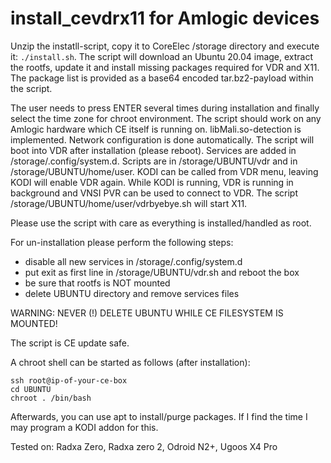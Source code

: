 # install_cevdrx11 for Amlogic devices

Unzip the instatll-script, copy it to CoreElec /storage directory and execute it: `./install.sh`. The script will download an Ubuntu 20.04 image, extract the rootfs, update it and install missing packages required for VDR and X11. The package list is provided as a base64 encoded tar.bz2-payload within the script.

The user needs to press ENTER several times during installation and finally select the time zone for chroot environment. The script should work on any Amlogic hardware which CE itself is running on. libMali.so-detection is implemented. Network configuration is done automatically. The script will boot into VDR after installation (please reboot). Services are added in /storage/.config/system.d. Scripts are in /storage/UBUNTU/vdr and in /storage/UBUNTU/home/user. KODI can be called from VDR menu, leaving KODI will enable VDR again. While KODI is running, VDR is running in background and VNSI PVR can be used to connect to VDR. The script /storage/UBUNTU/home/user/vdrbyebye.sh will start X11.

Please use the script with care as everything is installed/handled as root.

For un-installation please perform the following steps:

- disable all new services in /storage/.config/system.d
- put exit as first line in /storage/UBUNTU/vdr.sh and reboot the box
- be sure that rootfs is NOT mounted
- delete UBUNTU directory and remove services files

WARNING: NEVER (!) DELETE UBUNTU WHILE CE FILESYSTEM IS MOUNTED!

The script is CE update safe.

A chroot shell can be started as follows (after installation):
```
ssh root@ip-of-your-ce-box
cd UBUNTU
chroot . /bin/bash
```
Afterwards, you can use apt to install/purge packages. If I find the time I may program a KODI addon for this.

Tested on: Radxa Zero, Radxa zero 2, Odroid N2+, Ugoos X4 Pro
